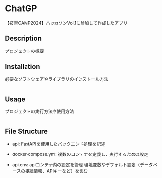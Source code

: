 # ChatGP
【技育CAMP2024】ハッカソンVol.1に参加して作成したアプリ

## Description
プロジェクトの概要

## Installation
必要なソフトウェアやライブラリのインストール方法

```bash

```

## Usage
プロジェクトの実行方法や使用方法

```bash

```

## File Structure

- api:
  FastAPIを使用したバックエンド処理を記述

- docker-compose.yml:
  複数のコンテナを定義し、実行するための設定

- api.env:
    apiコンテナ内の設定を管理
    環境変数やデフォルト設定（データベースの接続情報、APIキーなど）を含む